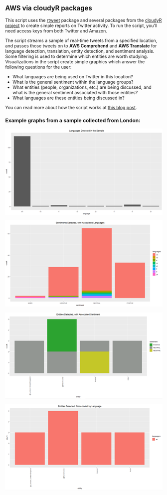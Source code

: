 ## AWS via cloudyR packages

This script uses the [rtweet](https://github.com/ropensci/rtweet) package and several packages from the [cloudyR project](https://cloudyr.github.io/) to create simple reports on Twitter activity. To run the script, you'll need access keys from both Twitter and Amazon.  
  
The script streams a sample of real-time tweets from a specified location, and passes those tweets on to **AWS Comprehend** and **AWS Translate** for language detection, translation, entity detection, and sentiment analysis. Some filtering is used to determine which entities are worth studying. Visualizations in the script create simple graphics which answer the following questions for the user:  
+ What languages are being used on Twitter in this location?  
+ What is the general sentiment within the language groups?  
+ What entities (people, organizations, etc.) are being discussed, and what is the general sentiment associated with those entities?  
+ What languages are these entities being discussed in?  

You can read more about how the script works at [this blog post](https://joyce-john.medium.com/whats-up-on-twitter-monitoring-public-discourse-with-aws-and-r-892e68953d17).  
  
### Example graphs from a sample collected from London:  
  
![london_lang](/charts/london_sample/1_london_lang_dist.png)
  
![london_sent](/charts/london_sample/2_london_sent_dist.png)
  
![london_ent_sent](/charts/london_sample/3_london_entity_sent.png)

![london_ent_lang](/charts/london_sample/4_london_entity_lang.png)